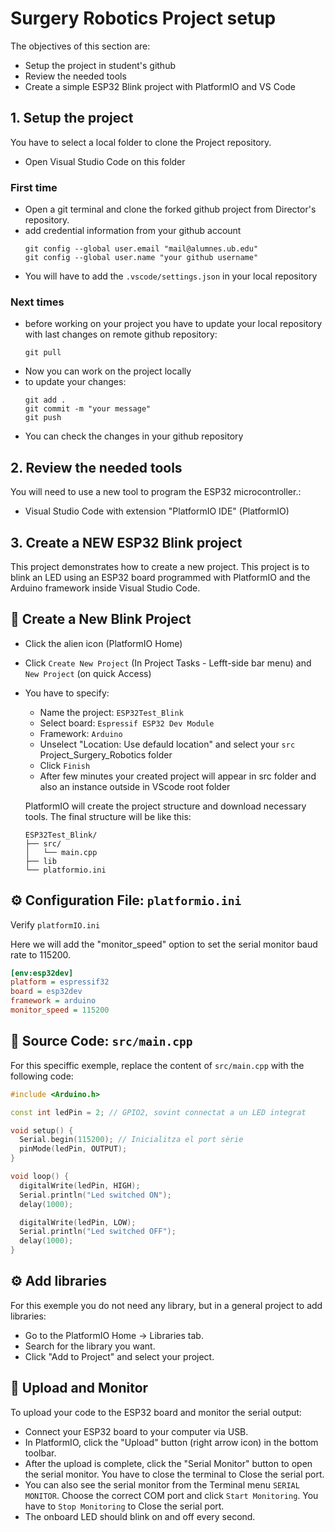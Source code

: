 # **Surgery Robotics Project setup**

The objectives of this section are:
- Setup the project in student's github
- Review the needed tools
- Create a simple ESP32 Blink project with PlatformIO and VS Code

## **1. Setup the project**

You have to select a local folder to clone the Project repository. 
- Open Visual Studio Code on this folder

### First time
- Open a git terminal and clone the forked github project from Director's repository.
- add credential information from your github account
  ````shell
  git config --global user.email "mail@alumnes.ub.edu" 
  git config --global user.name "your github username"
  ````
- You will have to add the `.vscode/settings.json` in your local repository

### Next times
- before working on your project you have to update your local repository with last changes on remote github repository:
  ````shell
  git pull
  ````
- Now you can work on the project locally
- to update your changes:
  ````shell
  git add .
  git commit -m "your message"
  git push
  ````
- You can check the changes in your github repository

## **2. Review the needed tools**

You will need to use a new tool to program the ESP32 microcontroller.:
- Visual Studio Code with extension "PlatformIO IDE" (PlatformIO)


## **3. Create a NEW ESP32 Blink project**

This project demonstrates how to create a new project. This project is to blink an LED using an ESP32 board programmed with PlatformIO and the Arduino framework inside Visual Studio Code.

## 🚀 Create a New Blink Project

- Click the alien icon (PlatformIO Home)
- Click `Create New Project` (In Project Tasks - Lefft-side bar menu) and `New Project` (on quick Access)
- You have to specify:
  - Name the project: `ESP32Test_Blink`
  - Select board: `Espressif ESP32 Dev Module`
  - Framework: `Arduino`
  - Unselect "Location: Use defauld location" and select your `src` Project_Surgery_Robotics folder
  - Click `Finish`
  - After few minutes your created project will appear in src folder and also an instance outside in VScode root folder

  PlatformIO will create the project structure and download necessary tools. The final structure will be like this:

    ```
    ESP32Test_Blink/
    ├── src/
    │   └── main.cpp
    ├── lib
    └── platformio.ini
    ```

## ⚙️ Configuration File: `platformio.ini`

Verify `platformIO.ini`

Here we will add the "monitor_speed" option to set the serial monitor baud rate to 115200.

  ```ini
  [env:esp32dev]
  platform = espressif32
  board = esp32dev
  framework = arduino
  monitor_speed = 115200
  ```

## 🧾 Source Code: `src/main.cpp`

For this speciffic exemple, replace the content of `src/main.cpp` with the following code:
```cpp
#include <Arduino.h>

const int ledPin = 2; // GPIO2, sovint connectat a un LED integrat

void setup() {
  Serial.begin(115200); // Inicialitza el port sèrie
  pinMode(ledPin, OUTPUT);
}

void loop() {
  digitalWrite(ledPin, HIGH);
  Serial.println("Led switched ON");
  delay(1000);

  digitalWrite(ledPin, LOW);
  Serial.println("Led switched OFF");
  delay(1000);
}
```

## ⚙️ Add libraries

For this exemple you do not need any library, but in a general project to add libraries:

- Go to the PlatformIO Home → Libraries tab.
- Search for the library you want.
- Click "Add to Project" and select your project.

## 🚀 Upload and Monitor

To upload your code to the ESP32 board and monitor the serial output:

- Connect your ESP32 board to your computer via USB.
- In PlatformIO, click the "Upload" button (right arrow icon) in the bottom toolbar.
- After the upload is complete, click the "Serial Monitor" button to open the serial monitor. You have to close the terminal to Close the serial port.
- You can also see the serial monitor from the Terminal menu `SERIAL MONITOR`. Choose the correct COM port and click `Start Monitoring`. You have to `Stop Monitoring` to Close the serial port.
- The onboard LED should blink on and off every second.